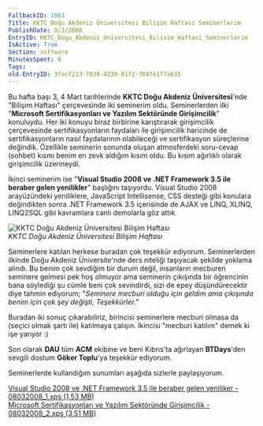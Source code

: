 ```yaml
---
FallbackID: 1983
Title: KKTC Doğu Akdeniz Üniversitesi Bilişim Haftası Seminerlerim
PublishDate: 9/3/2008
EntryID: KKTC_Dogu_Akdeniz_Universitesi_Bilisim_Haftasi_Seminerlerim
IsActive: True
Section: software
MinutesSpent: 0
Tags: 
old.EntryID: 3facf213-7838-4230-81f2-7687e1f7a635
---
```

Bu hafta başı 3, 4 Mart tarihlerinde **KKTC Doğu Akdeniz
Üniversitesi**'nde "Bilişim Haftası" çerçevesinde iki seminerim oldu.
Seminerlerden ilki "**Microsoft Sertifikasyonları ve Yazılım Sektöründe
Girişimcilik**" konuluydu. Her iki konuyu biraz birbirine karıştırarak
girişimcilik çerçevesinde sertifikasyonların faydaları ile girişimcilik
haricinde de sertifikasyonların nasıl faydalarının olabileceği ve
sertifikasyon süreçlerine değindik. Özellikle seminerin sonunda oluşan
atmosferdeki soru-cevap (sohbet) kısmı benim en zevk aldığım kısım oldu.
Bu kısım ağırlıklı olarak girişimcilik üzerineydi.

İkinci seminerim ise "**Visual Studio 2008 ve .NET Framework 3.5 ile
beraber gelen yenilikler**" başlığını taşıyordu. Visual Studio 2008
arayüzündeki yeniliklere, JavaScript Intellisense, CSS desteği gibi
konulara değindikten sonra .NET Framework 3.5 içerisinde de AJAX ve
LINQ, XLINQ, LINQ2SQL gibi kavramlara canlı demolarla göz attık.

![KKTC Doğu Akdeniz Üniversitesi Bilişim
Haftası](http://cdn.daron.yondem.com/assets/1983/08032008_3.jpg)\
*KKTC Doğu Akdeniz Üniversitesi Bilişim Haftası*

Seminerlere katılan herkese buradan çok teşekkür ediyorum. Seminerlerden
ilkinde Doğu Akdeniz Üniversite'nde ders niteliği taşıyacak şekilde
yoklama alındı. Bu benim çok sevdiğim bir durum değil, insanların
mecburen seminere gelmesi pek hoş olmuyor ama seminerin çıkışında bir
öğrencinin bana söylediği şu cümle beni çok sevindirdi, sizi de epey
düşündürecektir diye tahmin ediyorum; "*Seminere mecburi olduğu için
geldim ama çıkışında benim için çok şey değişti, Teşekkürler.*"

Buradan iki sonuç çıkarabiliriz, birincisi seminerlere mecburi olmasa da
(seçici olmak şartı ile) katılmaya çalışın. İkincisi "mecburi katılım"
demek ki işe yarıyor :)

Son olarak **DAU** tüm **ACM** ekibine ve beni Kıbrıs'ta ağırlayan
**BTDays**'den sevgili dostum **Göker Toplu**'ya teşekkür ediyorum.

Seminerlerde kullandığım sunumları aşağıda sizlerle paylaşıyorum.

[Visual Studio 2008 ve .NET Framework 3.5 ile beraber gelen yeniliker -
08032008\_1.xps (1,53
MB)](http://cdn.daron.yondem.com/assets/1983/08032008_1.xps)\
[Microsoft Sertifikasyonları ve Yazılım Sektöründe Girişimcilik -
08032008\_2.xps (3,51
MB)](http://cdn.daron.yondem.com/assets/1983/08032008_2.xps)



